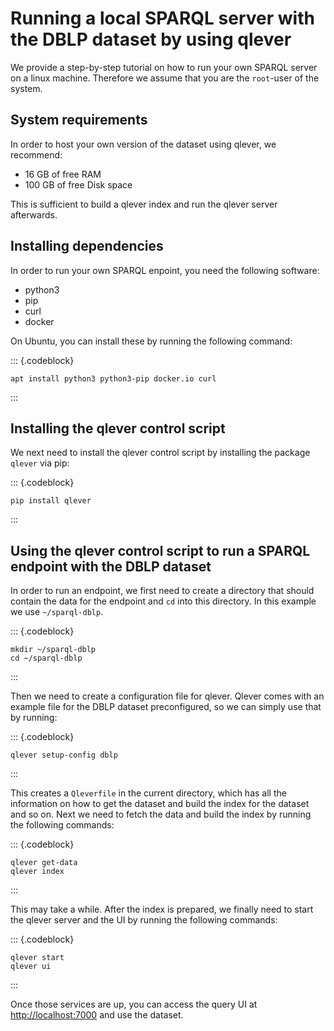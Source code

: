 

# Running a local SPARQL server with the DBLP dataset by using qlever

We provide a step-by-step tutorial on how to run your own SPARQL server on a linux machine. Therefore we assume that you are the ```root```-user of the system.

## System requirements

In order to host your own version of the dataset using qlever, we recommend:

- 16 GB of free RAM
- 100 GB of free Disk space

This is sufficient to build a qlever index and run the qlever server afterwards.

## Installing dependencies

In order to run your own SPARQL enpoint, you need the following software:

- python3
- pip
- curl
- docker

On Ubuntu, you can install these by running the following command:

::: {.codeblock}
```
apt install python3 python3-pip docker.io curl
```
:::

## Installing the qlever control script

We next need to install the qlever control script by installing the package ```qlever``` via pip:

::: {.codeblock}
```
pip install qlever
```
:::

## Using the qlever control script to run a SPARQL endpoint with the DBLP dataset

In order to run an endpoint, we first need to create a directory that should contain the data for the endpoint and ```cd``` into this directory. In this example we use ```~/sparql-dblp```.

::: {.codeblock}
```
mkdir ~/sparql-dblp
cd ~/sparql-dblp
```
:::

Then we need to create a configuration file for qlever. Qlever comes with an example file for the DBLP dataset preconfigured, so we can simply use that by running:

::: {.codeblock}
```
qlever setup-config dblp
```
:::

This creates a ```Qleverfile``` in the current directory, which has all the information on how to get the dataset and build the index for the dataset and so on. Next we need to fetch the data and build the index by running the following commands:

::: {.codeblock}
```
qlever get-data
qlever index
```
:::

This may take a while. After the index is prepared, we finally need to start the qlever server and the UI by running the following commands:

::: {.codeblock}
```
qlever start
qlever ui
```
:::

Once those services are up, you can access the query UI at [http://localhost:7000](http://localhost:7000) and use the dataset.
